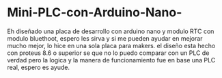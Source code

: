 # Mini-PLC-con-Arduino-Nano-
Eh diseñado una placa de desarrollo con arduino nano y modulo RTC con modulo bluethoot, espero les sirva y si me pueden ayudar en mejorar mucho mejor, lo hice en una sola placa para makers. el diseño esta hecho con proteus 8.6 o superior
se que  no lo puedo comparar con un PLC de verdad pero la logica y la manera de funcionamiento fue en base una PLC real, espero es ayude.
